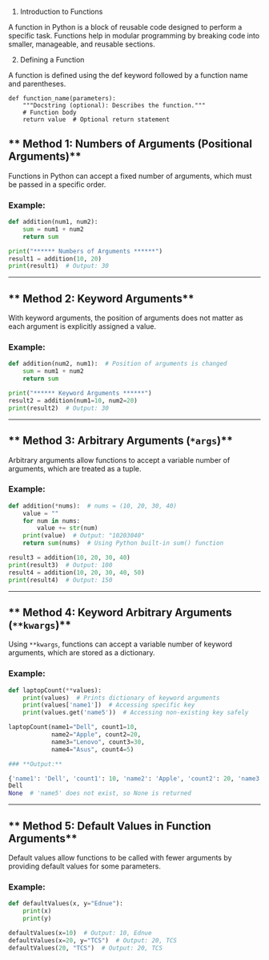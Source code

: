 1. Introduction to Functions

A function in Python is a block of reusable code designed to perform a specific task. Functions help in modular programming by breaking code into smaller, manageable, and reusable sections.

2. Defining a Function

A function is defined using the def keyword followed by a function name and parentheses.

```
def function_name(parameters):
    """Docstring (optional): Describes the function."""
    # Function body
    return value  # Optional return statement
```

## ** Method 1: Numbers of Arguments (Positional Arguments)**

Functions in Python can accept a fixed number of arguments, which must be passed in a specific order.

### **Example:**
```python
def addition(num1, num2):
    sum = num1 + num2
    return sum

print("****** Numbers of Arguments ******")
result1 = addition(10, 20)
print(result1)  # Output: 30
```

---

## ** Method 2: Keyword Arguments**

With keyword arguments, the position of arguments does not matter as each argument is explicitly assigned a value.

### **Example:**
```python
def addition(num2, num1):  # Position of arguments is changed
    sum = num1 + num2
    return sum

print("****** Keyword Arguments ******")
result2 = addition(num1=10, num2=20)
print(result2)  # Output: 30
```

---

## ** Method 3: Arbitrary Arguments (`*args`)**

Arbitrary arguments allow functions to accept a variable number of arguments, which are treated as a tuple.

### **Example:**
```python
def addition(*nums):  # nums = (10, 20, 30, 40)
    value = ""
    for num in nums:
        value += str(num)
    print(value)  # Output: "10203040"
    return sum(nums)  # Using Python built-in sum() function

result3 = addition(10, 20, 30, 40)
print(result3)  # Output: 100
result4 = addition(10, 20, 30, 40, 50)
print(result4)  # Output: 150
```
---

## ** Method 4: Keyword Arbitrary Arguments (`**kwargs`)**

Using `**kwargs`, functions can accept a variable number of keyword arguments, which are stored as a dictionary.

### **Example:**
```python
def laptopCount(**values):
    print(values)  # Prints dictionary of keyword arguments
    print(values['name1'])  # Accessing specific key
    print(values.get('name5'))  # Accessing non-existing key safely

laptopCount(name1="Dell", count1=10,
            name2="Apple", count2=20,
            name3="Lenovo", count3=30,
            name4="Asus", count4=5)

### **Output:**

{'name1': 'Dell', 'count1': 10, 'name2': 'Apple', 'count2': 20, 'name3': 'Lenovo', 'count3': 30, 'name4': 'Asus', 'count4': 5}
Dell
None  # 'name5' does not exist, so None is returned
```

---

## ** Method 5: Default Values in Function Arguments**

Default values allow functions to be called with fewer arguments by providing default values for some parameters.

### **Example:**
```python
def defaultValues(x, y="Ednue"):
    print(x)
    print(y)

defaultValues(x=10)  # Output: 10, Ednue
defaultValues(x=20, y="TCS")  # Output: 20, TCS
defaultValues(20, "TCS")  # Output: 20, TCS
```
